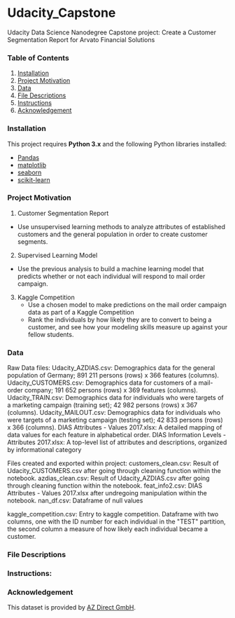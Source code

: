 # Udacity_Capstone
Udacity Data Science Nanodegree Capstone project: Create a Customer Segmentation Report for Arvato Financial Solutions

### Table of Contents

1. [Installation](#Installation)
2. [Project Motivation](#Project-Motivation)
3. [Data](#Data)
4. [File Descriptions](#File-Descriptions)
5. [Instructions](#Instructions)
6. [Acknowledgement](#Acknowledgement)

### Installation

This project requires **Python 3.x** and the following Python libraries installed:

- [Pandas](http://pandas.pydata.org/)
- [matplotlib](https://matplotlib.org/)
- [seaborn](https://seaborn.pydata.org/)
- [scikit-learn](http://scikit-learn.org/stable/)


### Project Motivation
1. Customer Segmentation Report
  - Use unsupervised learning methods to analyze attributes of established customers and the general population in order to create customer segments.
2. Supervised Learning Model
  - Use the previous analysis to build a machine learning model that predicts whether or not each individual will respond to mail order campaign.
3. Kaggle Competition
   - Use a chosen model to make predictions on the mail order campaign data as part of a Kaggle Competition
   - Rank the individuals by how likely they are to convert to being a customer, and see how your modeling skills measure up against your fellow students.

### Data
Raw Data files:
Udacity_AZDIAS.csv: Demographics data for the general population of Germany; 891 211 persons (rows) x 366 features (columns).<br>
Udacity_CUSTOMERS.csv: Demographics data for customers of a mail-order company; 191 652 persons (rows) x 369 features (columns).<br>
Udacity_TRAIN.csv: Demographics data for individuals who were targets of a marketing campaign (training set); 42 982 persons (rows) x 367 (columns).
Udacity_MAILOUT.csv: Demographics data for individuals who were targets of a marketing campaign (testing set); 42 833 persons (rows) x 366 (columns).
DIAS Attributes - Values 2017.xlsx: A detailed mapping of data values for each feature in alphabetical order.
DIAS Information Levels - Attributes 2017.xlsx: A top-level list of attributes and descriptions, organized by informational category

Files created and exported within project:
customers_clean.csv: Result of Udacity_CUSTOMERS.csv after going through cleaning function within the notebook.
azdias_clean.csv: Result of Udacity_AZDIAS.csv after going through cleaning function within the notebook.
feat_info2.csv: DIAS Attributes - Values 2017.xlsx after undregoing manipulation within the notebook.
nan_df.csv: Dataframe of null values

kaggle_competition.csv: Entry to kaggle competition. Dataframe with two columns, one with the ID number for each individual in the "TEST" partition, the second column a measure of how likely each individual became a customer.


### File Descriptions


### Instructions:

### Acknowledgement

This dataset is provided by [AZ Direct GmbH](https://www.az-direct.com/site/en/). 
